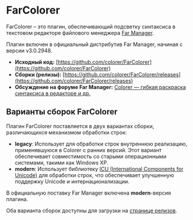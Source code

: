 # FarColorer

FarColorer – это плагин, обеспечивающий подсветку синтаксиса в текстовом редакторе файлового менеджера [Far Manager](https://farmanager.com/).

Плагин включен в официальный дистрибутив Far Manager, начиная с версии v3.0.2948.

* **Исходный код:** [https://github.com/colorer/FarColorer](https://github.com/colorer/FarColorer)
* **Сборки (релизы):** [https://github.com/colorer/FarColorer/releases](https://github.com/colorer/FarColorer/releases)
* **Обсуждение на форуме Far Manager:** [Colorer — гибкая раскраска синтаксиса в редакторе и др.](https://forum.farmanager.com/viewtopic.php?p=179185)

## Варианты сборок FarColorer

Плагин FarColorer поставляется в двух вариантах сборки, различающихся механизмом обработки строк:

* **legacy**: Использует для обработки строк внутреннюю реализацию, применявшуюся в Colorer с ранних версий. Этот вариант обеспечивает совместимость со старыми операционными системами, такими как Windows XP.
* **modern**: Использует библиотеку [ICU (International Components for Unicode)](https://icu.unicode.org/) для обработки строк, что обеспечивает улучшенную поддержку Unicode и интернационализации.

В официальную поставку Far Manager включена **modern**-версия плагина.

Оба варианта сборок доступны для загрузки на [странице релизов](https://github.com/colorer/FarColorer/releases).

